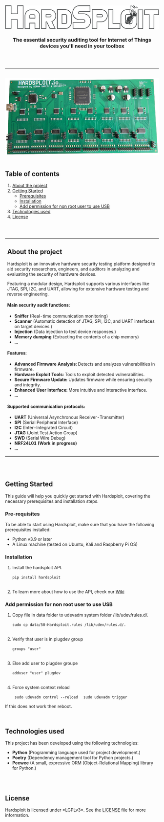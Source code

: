 <a name="readme-top"></a>
<!-- HEADER -->
<br>
<br>
<br>
<div align="center">
  <a href="https://hardsploit.io">
    <img src="./images/Hardsploit_logo_v8.png" alt="Hardsploit" width=550 height=77>
  </a>

  <h3 align="center">
    The essential security auditing tool for Internet of Things devices you'll need in your toolbox </h3>
    <br>
    <br>
    <hr>
  </div>
  <br>
  <div align="center">
    <img src="./images/hs_board.png" alt="Board hardsploit" height="250">
  </div>
  <br>

<!-- TABLE OF CONTENTS -->
<div display="flex">
  <h2>Table of contents</h2>
    <ol>
      <li>
        <a href="#about">About the project</a>
      </li>
      <li>
        <a href="#getting-started">Getting Started</a>
        <ul>
          <li><a href="#prerequisites">Prerequisites</a></li>
          <li><a href="#installation">Installation</a></li>
          <li><a href="#add-perm">Add permission for non root user to use USB</a></li>
        </ul>
      </li>
      <li><a href="#tech-used">Technologies used</a></li>
      <li><a href="#license">License</a></li>
    </ol>
</div>
<br><br>

<!-- ABOUT THE PROJECT -->
<a name="about"></a>
<div>
  <table>
    <tr>
      <td>
        <h2>About the project</h2>
        <p>Hardsploit is an innovative hardware security testing platform designed to aid security researchers, engineers, and auditors in analyzing and evaluating the security of hardware devices.</p>
        <p>Featuring a modular design, Hardsploit supports various interfaces like JTAG, SPI, I2C, and UART, allowing for extensive hardware testing and reverse engineering.</p>
        <div>
          <div>
            <h4>Main security audit functions:</h4>
            <ul>
              <li><Strong>Sniffer</Strong> (Real-time communication monitoring)</li>
              <li><Strong>Scanner</Strong> (Automatic detection of JTAG, SPI, I2C, and UART interfaces on target devices.)</li>
              <li><Strong>Injection</Strong> (Data injection to test device responses.)</li>
              <li><Strong>Memory dumping</Strong> (Extracting the contents of a chip memory)</li>
              <li><Strong>...</Strong></li>
            </ul>
            <h4>Features:</h4>
            <ul>
              <li><Strong>Advanced Firmware Analysis:</Strong> Detects and analyzes vulnerabilities in firmware.</li>
              <li><Strong>Hardware Exploit Tools:</Strong> Tools to exploit detected vulnerabilities.</li>
              <li><Strong>Secure Firmware Update:</Strong> Updates firmware while ensuring security and integrity.</li>
              <li><Strong>Enhanced User Interface:</Strong> More intuitive and interactive interface.</li>
              <li><Strong>...</Strong></li>
            </ul>
            <h4>Supported communication protocols:</h4>
            <ul>
              <li><Strong>UART</Strong> (Universal Asynchronous Receiver-Transmitter)</li>
              <li><Strong>SPI</Strong> (Serial Peripheral Interface)</li>
              <li><Strong>I2C</Strong> (Inter-Integrated Circuit)</li>
              <li><Strong>JTAG</Strong> (Joint Test Action Group)</li>
              <li><Strong>SWD</Strong> (Serial Wire Debug)</li>
              <li><Strong>NRF24L01 (Work in progress)</Strong></li>
              <li><Strong>...</Strong></li>
            </ul>
          </div>
        </div>
      </td>
    </tr>
  </table>
</div>
<br><br>

<!-- GETTING STARTED -->
<a name="getting-started"></a>
<div>
  <h2>Getting Started</h2>
  <p>This guide will help you quickly get started with Hardsploit, covering the necessary prerequisites and installation steps.</p>
  <a name="prerequisites"></a>
  <h3>Pre-requisites</h3>
  <p> To be able to start using Hardsploit, make sure that you have the following prerequisites installed:</p>
  <ul>
    <li>Python v3.9 or later</li>
    <li>A Linux machine (tested on Ubuntu, Kali and Raspberry Pi OS)</li>
  </ul>
  <a name="installation"></a>
  <h3>Installation</h3>
  <ol>
    <li>
      <p>Install the hardsploit API.</p>
      <code>pip install hardsploit</code>
    </li>
    <br>
    <li>
    <p>To learn more about how to use the API, check our <a href="https://gitlabs3.serma.com/serma_s3_iec/produits-s3/hardsploitv1-python/hardsploit/-/wikis/home">Wiki</a></p>
    </li>
  </ol>
  <a name="add-perm"></a>
  <h3>Add permission for non root user to use USB</h3>
  <ol>
    <li>
      <p>Copy file in data folder to udevadm system folder /lib/udev/rules.d/.</p>
      <code>sudo cp data/50-Hardsploit.rules /lib/udev/rules.d/.</code>
    </li>
    <br>
    <li>
      <p>Verify that user is in plugdev group</p>
      <code>groups "user"</code>
    </li>
    <br>
    <li>
      <p>Else add user to plugdev groupe</p>
      <code>adduser "user" plugdev</code>
    </li>
    <br>
    <li>
      <p>Force system context reload</p>
      <code> sudo udevadm control --reload </code> 
      <code> sudo udevadm trigger </code> 
      <br>
    </li>
  </ol>
    <p>If this does not work then reboot.</p>
</div>
<br>

<!-- TECHNOLOGIES USED-->
<a name="tech-used"></a>
<div>
  <h2>Technologies used</h2>
  <p>This project has been developed using the following technologies:</p>
  <ul>
    <li><Strong>Python</Strong> (Programming language used for project development.)</li>
    <li><Strong>Poetry</Strong> (Dependency management tool for Python projects.)</li>
    <li><Strong>Peewee</Strong> (A small, expressive ORM (Object-Relational Mapping) library for Python.)</li>
  </ul>
</div>
<br><br>

<!-- LICENSE -->
<a name="license"></a>
<div>
  <h2>License</h2>
  <p>Hardsploit is licensed under *LGPLv3*. See the <a href="http://test.fr">LICENSE</a> file for more information.</p>
</div>

